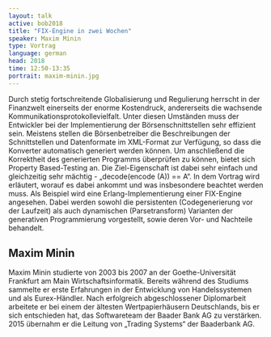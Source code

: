 ```yaml
---
layout: talk
active: bob2018
title: "FIX-Engine in zwei Wochen"
speaker: Maxim Minin
type: Vortrag
language: german
head: 2018
time: 12:50-13:35
portrait: maxim-minin.jpg
---
```



Durch stetig fortschreitende Globalisierung und Regulierung herrscht
in der Finanzwelt einerseits der enorme Kostendruck, andererseits die
wachsende Kommunikationsprotokollevielfalt. Unter diesen Umständen
muss der Entwickler bei der Implementierung der Börsenschnittstellen
sehr effizient sein. Meistens stellen die Börsenbetreiber die
Beschreibungen der Schnittstellen und Datenformate im XML-Format zur
Verfügung, so dass die Konverter automatisch generiert werden können.
Um anschließend die Korrektheit des generierten Programms überprüfen
zu können, bietet sich Property Based-Testing an. Die Ziel-Eigenschaft
ist dabei sehr einfach und gleichzeitig sehr mächtig - „decode(encode
(A)) == A“. In dem Vortrag wird erläutert, worauf es dabei ankommt und
was insbesondere beachtet werden muss. Als Beispiel wird eine
Erlang-Implementierung einer FIX-Engine angesehen. Dabei werden sowohl
die persistenten (Codegenerierung vor der Laufzeit) als auch
dynamischen (Parsetransform) Varianten der generativen Programmierung
vorgestellt, sowie deren Vor- und Nachteile behandelt.

## Maxim Minin

Maxim Minin studierte von 2003 bis 2007 an der Goethe-Universität
Frankfurt am Main Wirtschaftsinformatik. Bereits während des Studiums
sammelte er erste Erfahrungen in der Entwicklung von Handelssystemen
und als Eurex-Händler. Nach erfolgreich abgeschlossener Diplomarbeit
arbeitete er bei einem der ältesten Wertpapierhäusern Deutschlands,
bis er sich entschieden hat, das Softwareteam der Baader Bank AG zu
verstärken. 2015 übernahm er die Leitung von „Trading Systems“ der
Baaderbank AG.

